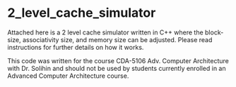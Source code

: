 # 2_level_cache_simulator

Attached here is a 2 level cache simulator written in C++ where the block-size, associativity size, and memory size can be adjusted. Please read instructions for further details on how it works. 

This code was written for the course CDA-5106 Adv. Computer Architecture with Dr. Solihin and should not be used by students currently enrolled in an Advanced Computer Architecture course.
